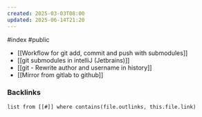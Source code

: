 ```yaml
---
created: 2025-03-03T08:00
updated: 2025-06-14T21:20
---
```

#index #public

- [[Workflow for git add, commit and push with submodules]]
- [[git submodules in intelliJ (Jetbrains)]]
- [[git - Rewrite author and username in history]]
- [[Mirror from gitlab to github]]

### Backlinks
```dataview 
list from [[#]] where contains(file.outlinks, this.file.link)
```

